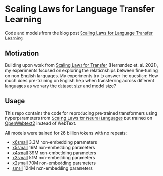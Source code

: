 # Scaling Laws for Language Transfer Learning
Code and models from the blog post [Scaling Laws for Language Transfer Learning]((https://christina.kim/2021/04/11/scaling-laws-for-language-transfer-learning/))

## Motivation
Building upon work from [Scaling Laws for Transfer](https://arxiv.org/abs/2102.01293) (Hernandez et. al. 2021), my experiments focused on exploring the relationships between fine-tuning on non-English languages. My experiments try to answer the question: How much does pre-training on English help when transferring across different languages as we vary the dataset size and model size?

## Usage
This repo contains the code for reproducing pre-trained transformers using hyperparameters from [Scaling Laws for Neural Languages](https://arxiv.org/abs/2001.08361) but trained on [OpenWebtext2](https://openwebtext2.readthedocs.io/en/latest/) instead of WebText.

All models were trained for 26 billion tokens with no repeats: 
- [x6small](https://huggingface.co/christina/decoder-only-transformer-x6small) 3.3M non-embedding parameters
- [x5small](https://huggingface.co/christina/decoder-only-transformer-x5small) 16M non-embedding parameters
- [x4small](https://huggingface.co/christina/decoder-only-transformer-x4small) 39M non-embedding parameters
- [x3small](https://huggingface.co/christina/decoder-only-transformer-x3small) 51M non-embedding parameters
- [x2small](https://huggingface.co/christina/decoder-only-transformer-x2small) 70M non-embedding parameters
- [small](https://huggingface.co/christina/decoder-only-transformer-small) 124M non-embedding parameters
